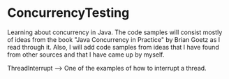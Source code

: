 # ConcurrencyTesting

Learning about concurrency in Java. The code samples will consist mostly of ideas from the book "Java Concurrency in Practice" 
by Brian Goetz as I read through it. Also, I will add code samples from ideas that I have found from other sources and that 
I have came up by myself.

ThreadInterrupt --> One of the examples of how to interrupt a thread.
